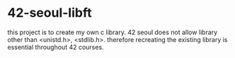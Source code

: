 # 42-seoul-libft
this project is to create my own c library. 42 seoul does not allow library other than <unistd.h>, <stdlib.h>. therefore recreating the existing library is essential throughout 42 courses.
